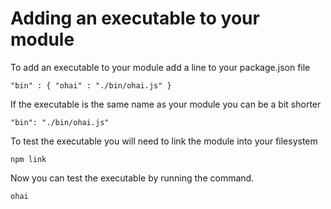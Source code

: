 # Adding an executable to your module

To add an executable to your module add a line to your package.json file

    "bin" : { "ohai" : "./bin/ohai.js" }

If the executable is the same name as your module you can be a bit shorter 

    "bin": "./bin/ohai.js" 

To test the executable you will need to link the module into your filesystem 

    npm link

Now you can test the executable by running the command.

    ohai
